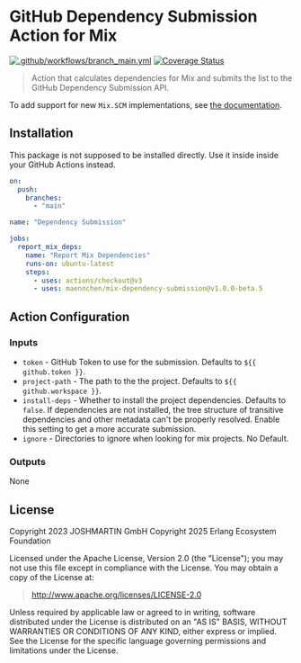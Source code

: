 # GitHub Dependency Submission Action for Mix

[![.github/workflows/branch_main.yml](https://github.com/maennchen/mix-dependency-submission/actions/workflows/branch_main.yml/badge.svg)](https://github.com/maennchen/mix-dependency-submission/actions/workflows/branch_main.yml)
[![Coverage Status](https://coveralls.io/repos/github/maennchen/mix-dependency-submission/badge.svg?branch=main)](https://coveralls.io/github/maennchen/mix-dependency-submission?branch=main)

> Action that calculates dependencies for Mix and submits the list to the
> GitHub Dependency Submission API.

To add support for new `Mix.SCM` implementations, see [the documentation][docs].

## Installation

This package is not supposed to be installed directly. Use it inside inside your
GitHub Actions instead.

```yaml
on:
  push:
    branches:
      - "main"

name: "Dependency Submission"

jobs:
  report_mix_deps:
    name: "Report Mix Dependencies"
    runs-on: ubuntu-latest
    steps:
      - uses: actions/checkout@v3
      - uses: maennchen/mix-dependency-submission@v1.0.0-beta.5
```

## Action Configuration

### Inputs

* `token` - GitHub Token to use for the submission. Defaults to `${{ github.token }}`.
* `project-path` - The path to the the project. Defaults to `${{ github.workspace }}`.
* `install-deps` - Whether to install the project dependencies. Defaults to `false`.
  If dependencies are not installed, the tree structure of transitive dependencies
  and other metadata can't be properly resolved. Enable this setting to get a more
  accurate submission.
* `ignore` - Directories to ignore when looking for mix projects. No Default.

### Outputs

None

## License

Copyright 2023 JOSHMARTIN GmbH
Copyright 2025 Erlang Ecosystem Foundation

  Licensed under the Apache License, Version 2.0 (the "License");
  you may not use this file except in compliance with the License.
  You may obtain a copy of the License at:

  > <http://www.apache.org/licenses/LICENSE-2.0>

  Unless required by applicable law or agreed to in writing, software
  distributed under the License is distributed on an "AS IS" BASIS,
  WITHOUT WARRANTIES OR CONDITIONS OF ANY KIND, either express or implied.
  See the License for the specific language governing permissions and
  limitations under the License.

[docs]: https://hexdocs.pm/mix_dependency_submission

